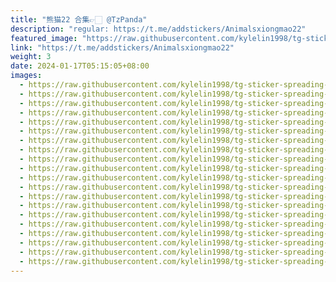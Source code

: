 ```yaml
---
title: "熊猫22 合集👉🏻 @TzPanda"
description: "regular: https://t.me/addstickers/Animalsxiongmao22"
featured_image: "https://raw.githubusercontent.com/kylelin1998/tg-sticker-spreading-worldwide-images/main/img/01a2f7b3-5f28-4d11-aec0-f2e25bf7ebbc.jpg"
link: "https://t.me/addstickers/Animalsxiongmao22"
weight: 3
date: 2024-01-17T05:15:05+08:00
images:
  - https://raw.githubusercontent.com/kylelin1998/tg-sticker-spreading-worldwide-images/main/img/01a2f7b3-5f28-4d11-aec0-f2e25bf7ebbc.jpg
  - https://raw.githubusercontent.com/kylelin1998/tg-sticker-spreading-worldwide-images/main/img/36b274a3-ee8c-4bf8-aae9-ecab45bf0790.jpg
  - https://raw.githubusercontent.com/kylelin1998/tg-sticker-spreading-worldwide-images/main/img/181807bf-a7f0-4937-994f-dbf8a9dac34a.jpg
  - https://raw.githubusercontent.com/kylelin1998/tg-sticker-spreading-worldwide-images/main/img/4c4689f5-4049-4c5a-ad4f-ee053a07e62c.jpg
  - https://raw.githubusercontent.com/kylelin1998/tg-sticker-spreading-worldwide-images/main/img/e24eb25c-c53b-4f1e-beae-924504c23768.jpg
  - https://raw.githubusercontent.com/kylelin1998/tg-sticker-spreading-worldwide-images/main/img/7a851add-3720-4d07-b515-36c2d22526d8.jpg
  - https://raw.githubusercontent.com/kylelin1998/tg-sticker-spreading-worldwide-images/main/img/6fc2f208-755f-4868-ad12-b68e2cef9ad6.jpg
  - https://raw.githubusercontent.com/kylelin1998/tg-sticker-spreading-worldwide-images/main/img/6f3eb878-a751-4aba-90cf-78949e8620ab.jpg
  - https://raw.githubusercontent.com/kylelin1998/tg-sticker-spreading-worldwide-images/main/img/a470cadb-5a50-46a6-a6e3-185a6eca606d.jpg
  - https://raw.githubusercontent.com/kylelin1998/tg-sticker-spreading-worldwide-images/main/img/3f6e8bdd-ff42-45b3-9145-a4b14a85a195.jpg
  - https://raw.githubusercontent.com/kylelin1998/tg-sticker-spreading-worldwide-images/main/img/3a025807-e261-4aff-98c0-29109a28a06c.jpg
  - https://raw.githubusercontent.com/kylelin1998/tg-sticker-spreading-worldwide-images/main/img/936c35af-26a4-4448-80a2-84eaa4add3b7.jpg
  - https://raw.githubusercontent.com/kylelin1998/tg-sticker-spreading-worldwide-images/main/img/fe5ef34c-56ad-41a7-815c-123ab046f6dc.jpg
  - https://raw.githubusercontent.com/kylelin1998/tg-sticker-spreading-worldwide-images/main/img/3f7f60a0-180c-491f-bbd3-4d443571f168.jpg
  - https://raw.githubusercontent.com/kylelin1998/tg-sticker-spreading-worldwide-images/main/img/3607dced-6269-4f4d-b2bc-a8c2d57f713a.jpg
  - https://raw.githubusercontent.com/kylelin1998/tg-sticker-spreading-worldwide-images/main/img/a5185706-0b40-4da6-a688-2ba31bb79244.jpg
  - https://raw.githubusercontent.com/kylelin1998/tg-sticker-spreading-worldwide-images/main/img/72186bd2-8333-48ba-8364-bcb6769b7717.jpg
  - https://raw.githubusercontent.com/kylelin1998/tg-sticker-spreading-worldwide-images/main/img/1eb10662-ca4f-493d-a971-fd7bf2a45790.jpg
  - https://raw.githubusercontent.com/kylelin1998/tg-sticker-spreading-worldwide-images/main/img/fda29da0-d91f-44de-92a4-c37fdb1681d7.jpg
  - https://raw.githubusercontent.com/kylelin1998/tg-sticker-spreading-worldwide-images/main/img/f0538ae4-161b-4199-9262-bdf981635dbe.jpg
---
```

